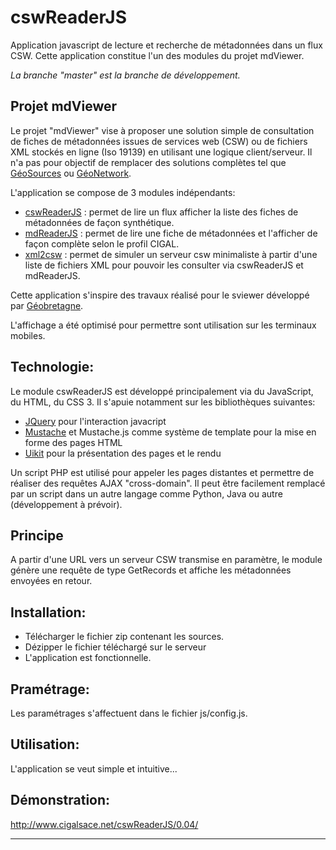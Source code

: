 # cswReaderJS

Application javascript de lecture et recherche de métadonnées dans un flux CSW.
Cette application constitue l'un des modules du projet mdViewer.

*La branche "master" est la branche de développement.*

## Projet mdViewer

Le projet "mdViewer" vise à proposer une solution simple de consultation de fiches de métadonnées issues de services web (CSW) ou de fichiers XML stockés en ligne (Iso 19139) en utilisant une logique client/serveur.
Il n'a pas pour objectif de remplacer des solutions complètes tel que [GéoSources][1] ou [GéoNetwork][2].

L'application se compose de 3 modules indépendants:

* [cswReaderJS][3] : permet de lire un flux afficher la liste des fiches de métadonnées de façon synthétique.
* [mdReaderJS][4] : permet de lire une fiche de métadonnées et l'afficher de façon complète selon le profil CIGAL.
* [xml2csw][5] : permet de simuler un serveur csw minimaliste à partir d'une liste de fichiers XML pour pouvoir les consulter via cswReaderJS et mdReaderJS.

Cette application s'inspire des travaux réalisé pour le sviewer développé par [Géobretagne][6].

L'affichage a été optimisé pour permettre sont utilisation sur les terminaux mobiles.

## Technologie:

Le module cswReaderJS est développé principalement via du JavaScript, du HTML, du CSS 3. Il s'apuie notamment sur les bibliothèques suivantes:

* [JQuery][7] pour l'interaction javacript
* [Mustache][8] et Mustache.js comme système de template pour la mise en forme des pages HTML
* [Uikit][9] pour la présentation des pages et le rendu

Un script PHP est utilisé pour appeler les pages distantes et permettre de réaliser des requêtes AJAX "cross-domain".
Il peut être facilement remplacé par un script dans un autre langage comme Python, Java ou autre (développement à prévoir).

## Principe

A partir d'une URL vers un serveur CSW transmise en paramètre, le module génère une requête de type GetRecords et affiche les métadonnées envoyées en retour.

## Installation:

* Télécharger le fichier zip contenant les sources.
* Dézipper le fichier téléchargé sur le serveur
* L'application est fonctionnelle.

## Pramétrage:

Les paramétrages s'affectuent dans le fichier js/config.js.

## Utilisation:

L'application se veut simple et intuitive...

## Démonstration:

http://www.cigalsace.net/cswReaderJS/0.04/

---
[1]: http://www.geosource.fr/ "GéoSources"
[2]: http://geonetwork-opensource.org/ "GéoNetwork"
[3]: https://github.com/cigalsace/cswReaderJS
[4]: https://github.com/cigalsace/mdReaderJS
[5]: https://github.com/cigalsace/xml2csw
[6]: http://geobretagne.fr/
[7]: http://jquery.com/
[8]: http://mustache.github.io/
[9]: http://getuikit.com/
  
